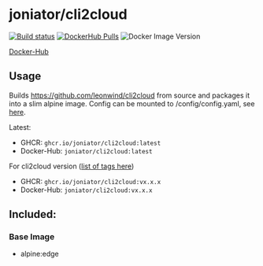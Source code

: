 # joniator/cli2cloud

[![Build status](https://img.shields.io/github/workflow/status/Joniator/docker-images/Docker/cli2cloud)](https://github.com/Joniator/docker-images/actions/workflows/docker-publish.yml) 
[![DockerHub Pulls](https://img.shields.io/docker/pulls/joniator/cli2cloud)](https://hub.docker.com/r/joniator/cli2cloud)
![Docker Image Version](https://img.shields.io/docker/v/joniator/cli2cloud)

[Docker-Hub](https://hub.docker.com/r/joniator/cli2cloud)

## Usage
Builds https://github.com/leonwind/cli2cloud from source and packages it into a slim alpine image.
Config can be mounted to /config/config.yaml, see [here](https://github.com/leonwind/cli2cloud/blob/master/service/config.yaml).

Latest: 
* GHCR: `ghcr.io/joniator/cli2cloud:latest` 
* Docker-Hub: `joniator/cli2cloud:latest`

For cli2cloud version ([list of tags here](https://github.com/Joniator/docker-images/pkgs/container/cli2cloud))
* GHCR: `ghcr.io/joniator/cli2cloud:vx.x.x` 
* Docker-Hub: `joniator/cli2cloud:vx.x.x`

## Included:

### Base Image
* alpine:edge
